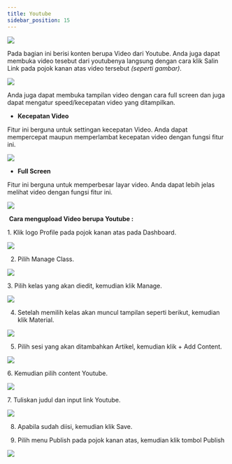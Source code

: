 ```yaml
---
title: Youtube
sidebar_position: 15
---
```

![](/img/youtube-1.jpg)

Pada bagian ini berisi konten berupa Video dari Youtube. Anda juga dapat membuka video tesebut dari youtubenya langsung dengan cara klik Salin Link pada pojok kanan atas video tersebut *(seperti gambar)*. 

![](/img/degree-lecture-youtube-6.jpg)

Anda juga dapat membuka tampilan video dengan cara full screen dan juga dapat mengatur speed/kecepatan video yang ditampilkan. 

* **Kecepatan Video**

Fitur ini berguna untuk settingan kecepatan Video. Anda dapat mempercepat maupun memperlambat kecepatan video dengan fungsi fitur ini.

![](/img/degree-lecture-youtube-4.jpg)

* **Full Screen**

Fitur ini berguna untuk memperbesar layar video. Anda dapat lebih jelas melihat video dengan fungsi fitur ini.

![](/img/degree-lecture-youtube-5.jpg)

 **Cara mengupload Video berupa Youtube :**

1. Klik logo Profile pada pojok kanan atas pada Dashboard.

![](/img/diskusi_4.jpg)

2. Pilih Manage Class.

![](/img/diskusi_5.jpg)

3. Pilih kelas yang akan diedit, kemudian klik Manage.

![](/img/diskusi_6.jpg)

4. Setelah memilih kelas akan muncul tampilan seperti berikut, kemudian klik Material.

![](/img/diskusi_7.jpg)

5. Pilih sesi yang akan ditambahkan Artikel, kemudian klik + Add Content.

![](/img/diskusi_8.jpg)

6. Kemudian pilih content Youtube.

![](/img/degree-lecture-youtube-2.jpg)

7. Tuliskan judul dan input link Youtube.

![](/img/degree-lecture-youtube.jpg)

8. Apabila sudah diisi, kemudian klik Save.

9. Pilih menu Publish pada pojok kanan atas, kemudian klik tombol Publish

![](/img/degree-lecture-publish.jpg)
